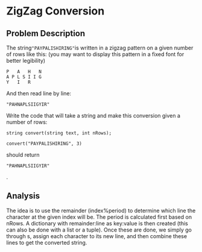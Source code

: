 # ZigZag Conversion

## Problem Description

The string`"PAYPALISHIRING"`is written in a zigzag pattern on a given number of rows like this: \(you may want to display this pattern in a fixed font for better legibility\)

```
P   A   H   N
A P L S I I G
Y   I   R
```

And then read line by line:

`"PAHNAPLSIIGYIR"`

Write the code that will take a string and make this conversion given a number of rows:

```
string convert(string text, int nRows);
```

`convert("PAYPALISHIRING", 3)`

should return

`"PAHNAPLSIIGYIR"`

.

## Analysis

The idea is to use the remainder \(index%period\) to determine which line the character at the given index will be. The period is calculated first based on nRows. A dictionary with remainder:line as key:value is then created \(this can also be done with a list or a tuple\). Once these are done, we simply go through s, assign each character to its new line, and then combine these lines to get the converted string.





